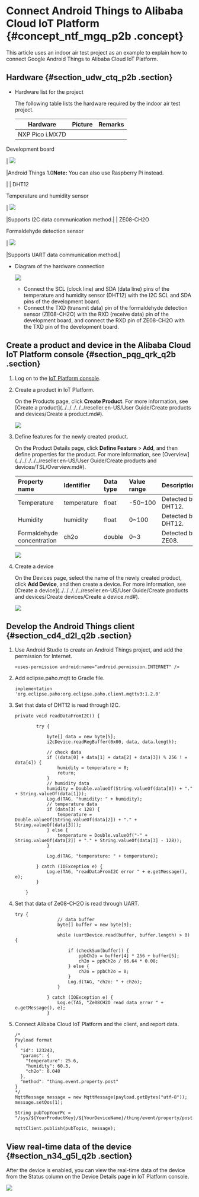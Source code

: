 # Connect Android Things to Alibaba Cloud IoT Platform {#concept_ntf_mgq_p2b .concept}

This article uses an indoor air test project as an example to explain how to connect Google Android Things to Alibaba Cloud IoT Platform.

## Hardware {#section_udw_ctq_p2b .section}

-   Hardware list for the project

    The following table lists the hardware required by the indoor air test project.

    |Hardware|Picture|Remarks|
    |--------|-------|-------|
    | NXP Pico i.MX7D

 Development board

 | ![](http://static-aliyun-doc.oss-cn-hangzhou.aliyuncs.com/assets/img/16822/15549731537864_en-US.png)

 |Android Things 1.0**Note:** You can also use Raspberry Pi instead.

|
    | DHT12

 Temperature and humidity sensor

 | ![](http://static-aliyun-doc.oss-cn-hangzhou.aliyuncs.com/assets/img/16822/15549731537865_en-US.png)

 |Supports I2C data communication method.|
    | ZE08-CH2O

 Formaldehyde detection sensor

 | ![](http://static-aliyun-doc.oss-cn-hangzhou.aliyuncs.com/assets/img/16822/15549731537866_en-US.png)

 |Supports UART data communication method.|

-   Diagram of the hardware connection

    ![](http://static-aliyun-doc.oss-cn-hangzhou.aliyuncs.com/assets/img/16822/15549731537908_en-US.png)

    -   Connect the SCL \(clock line\) and SDA \(data line\) pins of the temperature and humidity sensor \(DHT12\) with the I2C SCL and SDA pins of the development board.
    -   Connect the TXD \(transmit data\) pin of the formaldehyde detection sensor \(ZE08-CH2O\) with the RXD \(receive data\) pin of the development board, and connect the RXD pin of ZE08-CH2O with the TXD pin of the development board.

## Create a product and device in the Alibaba Cloud IoT Platform console {#section_pqg_qrk_q2b .section}

1.  Log on to the [IoT Platform console](https://partners-intl.console.aliyun.com/#/iot).
2.  Create a product in IoT Platform.

    On the Products page, click **Create Product**. For more information, see [Create a product](../../../../../reseller.en-US/User Guide/Create products and devices/Create a product.md#).

    ![](http://static-aliyun-doc.oss-cn-hangzhou.aliyuncs.com/assets/img/16822/15549731557969_en-US.png)

3.  Define features for the newly created product.

    On the Product Details page, click **Define Feature** \> **Add**, and then define properties for the product. For more information, see [Overview](../../../../../reseller.en-US/User Guide/Create products and devices/TSL/Overview.md#).

    |Property name|Identifier|Data type|Value range|Description |
    |:------------|:---------|:--------|:----------|:-----------|
    |Temperature|temperature|float|-50~100|Detected by DHT12.|
    |Humidity|humidity|float|0~100|Detected by DHT12.|
    |Formaldehyde concentration|ch2o|double|0~3|Detected by ZE08.|

    ![](http://static-aliyun-doc.oss-cn-hangzhou.aliyuncs.com/assets/img/16822/15549731567991_en-US.png)

4.  Create a device

    On the Devices page, select the name of the newly created product, click **Add Device**, and then create a device. For more information, see [Create a device](../../../../../reseller.en-US/User Guide/Create products and devices/Create devices/Create a device.md#).

    ![](http://static-aliyun-doc.oss-cn-hangzhou.aliyuncs.com/assets/img/16822/15549731567994_en-US.png)


## Develop the Android Things client {#section_cd4_d2l_q2b .section}

1.  Use Android Studio to create an Android Things project, and add the permission for Internet.

    ```
    <uses-permission android:name="android.permission.INTERNET" />
    ```

2.  Add eclipse.paho.mqtt to Gradle file.

    ```
    implementation 'org.eclipse.paho:org.eclipse.paho.client.mqttv3:1.2.0'
    ```

3.  Set that data of DHT12 is read through I2C.

    ```
    private void readDataFromI2C() {
    
            try {
    
                byte[] data = new byte[5];
                i2cDevice.readRegBuffer(0x00, data, data.length);
    
                // check data
                if ((data[0] + data[1] + data[2] + data[3]) % 256 ! = data[4]) {
                    humidity = temperature = 0;
                    return;
                }
                // humidity data
                humidity = Double.valueOf(String.valueOf(data[0]) + "." + String.valueOf(data[1]));
                Log.d(TAG, "humidity: " + humidity);
                // temperature data
                if (data[3] < 128) {
                    temperature = Double.valueOf(String.valueOf(data[2]) + "." + String.valueOf(data[3]));
                } else {
                    temperature = Double.valueOf("-" + String.valueOf(data[2]) + "." + String.valueOf(data[3] - 128));
                }
    
                Log.d(TAG, "temperature: " + temperature);
    
            } catch (IOException e) {
                Log.e(TAG, "readDataFromI2C error " + e.getMessage(), e);
            }
    
        }
    ```

4.  Set that data of Ze08-CH2O is read through UART.

    ```
    try {
                    // data buffer
                    byte[] buffer = new byte[9];
    
                    while (uartDevice.read(buffer, buffer.length) > 0) {
    
                        if (checkSum(buffer)) {
                            ppbCh2o = buffer[4] * 256 + buffer[5];
                            ch2o = ppbCh2o / 66.64 * 0.08;
                        } else {
                            ch2o = ppbCh2o = 0;
                        }
                        Log.d(TAG, "ch2o: " + ch2o);
                    }
    
                } catch (IOException e) {
                    Log.e(TAG, "Ze08CH2O read data error " + e.getMessage(), e);
                }
    ```

5.  Connect Alibaba Cloud IoT Platform and the client, and report data.

    ```
    /*
    Payload format
    {
      "id": 123243,
      "params": {
        "temperature": 25.6,
        "humidity": 60.3,
        "ch2o": 0.048
      },
      "method": "thing.event.property.post"
    }
    */
    MqttMessage message = new MqttMessage(payload.getBytes("utf-8"));
    message.setQos(1);
    
    String pubTopYourPc = "/sys/${YourProductKey}/${YourDeviceName}/thing/event/property/post";
    
    mqttClient.publish(pubTopic, message);
    ```


## View real-time data of the device {#section_n34_g5l_q2b .section}

After the device is enabled, you can view the real-time data of the device from the Status column on the Device Details page in IoT Platform console.

![](http://static-aliyun-doc.oss-cn-hangzhou.aliyuncs.com/assets/img/16822/15549731568025_en-US.png)

